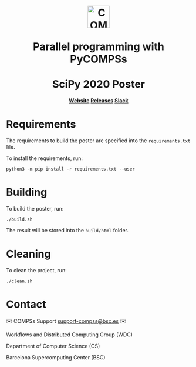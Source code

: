 <!-- LOGOS AND HEADER -->
<h1 align="center">
  <br>
  <a href="https://www.bsc.es/">
    <img src="source/Logos/bsc_logo.jpg" alt="COMP Superscalar" height="60px">
  </a>
  <br>
  <br>
  Parallel programming with PyCOMPSs
  <br>
  <br>
  SciPy 2020 Poster
  <br>
</h1>

<p align="center"><b>
    <a href="https://www.bsc.es/research-and-development/software-and-apps/software-list/comp-superscalar/">Website</a>
    <a href="https://github.com/bsc-wdc/compss/releases">Releases</a>
    <a href="https://bit.ly/bsc-wdc-community">Slack</a>
</b></p>

<!-- SECTIONS -->

# Requirements

The requirements to build the poster are specified into the ``requirements.txt``
file.

To install the requirements, run:

```
python3 -m pip install -r requirements.txt --user
```

# Building

To build the poster, run:

```
./build.sh
```

The result will be stored into the ``build/html`` folder.

# Cleaning

To clean the project, run:

```
./clean.sh
```


<!-- CONTACT -->
# Contact

:envelope: COMPSs Support <support-compss@bsc.es> :envelope:

Workflows and Distributed Computing Group (WDC)

Department of Computer Science (CS)

Barcelona Supercomputing Center (BSC)


<!-- LINKS -->
[1]: http://compss.bsc.es
